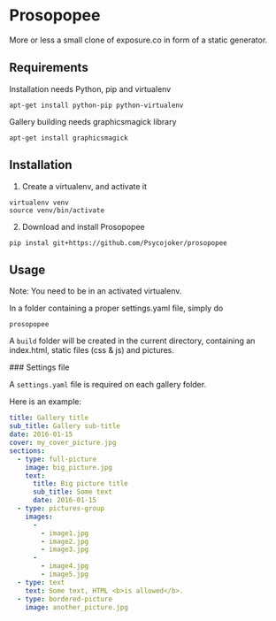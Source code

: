 # Prosopopee

More or less a small clone of exposure.co in form of a static generator.

## Requirements

Installation needs Python, pip and virtualenv

    apt-get install python-pip python-virtualenv

Gallery building needs graphicsmagick library

    apt-get install graphicsmagick

## Installation

1. Create a virtualenv, and activate it

```
virtualenv venv
source venv/bin/activate
```

2. Download and install Prosopopee

```
pip instal git+https://github.com/Psycojoker/prosopopee
```

## Usage

Note: You need to be in an activated virtualenv.

In a folder containing a proper settings.yaml file, simply do

    prosopopee

A `build` folder will be created in the current directory, containing an
index.html, static files (css & js) and pictures.

### Settings file

A `settings.yaml` file is required on each gallery folder.

Here is an example:

```yaml
title: Gallery title
sub_title: Gallery sub-title
date: 2016-01-15
cover: my_cover_picture.jpg
sections:
  - type: full-picture
    image: big_picture.jpg
    text:
      title: Big picture title
      sub_title: Some text
      date: 2016-01-15
  - type: pictures-group
    images:
      -
        - image1.jpg
        - image2.jpg
        - image3.jpg
      -
        - image4.jpg
        - image5.jpg
  - type: text
    text: Some text, HTML <b>is allowed</b>.
  - type: bordered-picture
    image: another_picture.jpg
```
